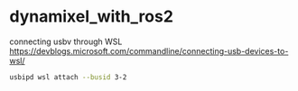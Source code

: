 # dynamixel_with_ros2

connecting usbv through WSL https://devblogs.microsoft.com/commandline/connecting-usb-devices-to-wsl/

```bash
usbipd wsl attach --busid 3-2
```
